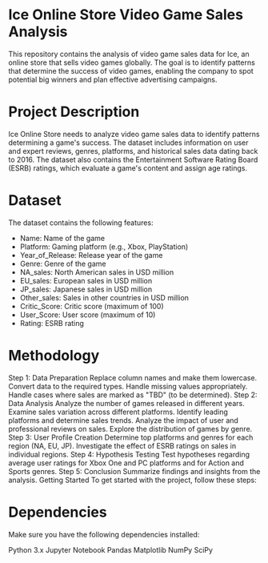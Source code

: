 # Ice Online Store Video Game Sales Analysis
This repository contains the analysis of video game sales data for Ice, an online store that sells video games globally. The goal is to identify patterns that determine the success of video games, enabling the company to spot potential big winners and plan effective advertising campaigns.

# Project Description
Ice Online Store needs to analyze video game sales data to identify patterns determining a game's success. The dataset includes information on user and expert reviews, genres, platforms, and historical sales data dating back to 2016. The dataset also contains the Entertainment Software Rating Board (ESRB) ratings, which evaluate a game's content and assign age ratings.

# Dataset
The dataset contains the following features:

- Name: Name of the game
- Platform: Gaming platform (e.g., Xbox, PlayStation)
- Year_of_Release: Release year of the game
- Genre: Genre of the game
- NA_sales: North American sales in USD million
- EU_sales: European sales in USD million
- JP_sales: Japanese sales in USD million
- Other_sales: Sales in other countries in USD million
- Critic_Score: Critic score (maximum of 100)
- User_Score: User score (maximum of 10)
- Rating: ESRB rating

# Methodology
Step 1: Data Preparation
Replace column names and make them lowercase.
Convert data to the required types.
Handle missing values appropriately.
Handle cases where sales are marked as "TBD" (to be determined).
Step 2: Data Analysis
Analyze the number of games released in different years.
Examine sales variation across different platforms.
Identify leading platforms and determine sales trends.
Analyze the impact of user and professional reviews on sales.
Explore the distribution of games by genre.
Step 3: User Profile Creation
Determine top platforms and genres for each region (NA, EU, JP).
Investigate the effect of ESRB ratings on sales in individual regions.
Step 4: Hypothesis Testing
Test hypotheses regarding average user ratings for Xbox One and PC platforms and for Action and Sports genres.
Step 5: Conclusion
Summarize findings and insights from the analysis.
Getting Started
To get started with the project, follow these steps:

# Dependencies
Make sure you have the following dependencies installed:

Python 3.x
Jupyter Notebook
Pandas
Matplotlib
NumPy
SciPy
